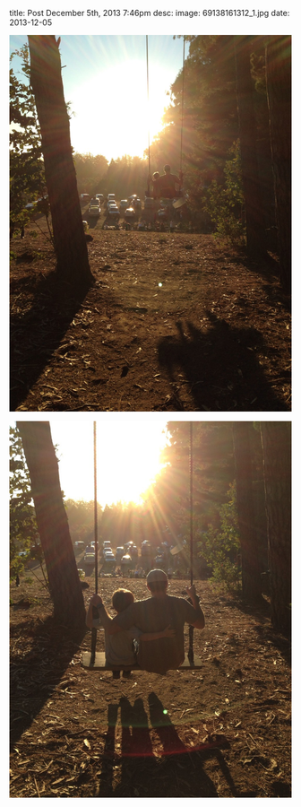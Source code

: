 title: Post  December 5th, 2013 7:46pm 
desc: 
image: 69138161312_1.jpg
date: 2013-12-05


<p>
<img src="/static/media/69138161312_1.jpg"/>
</p>
<p>
<img src="/static/media/69138161312_2.jpg"/>
</p>

